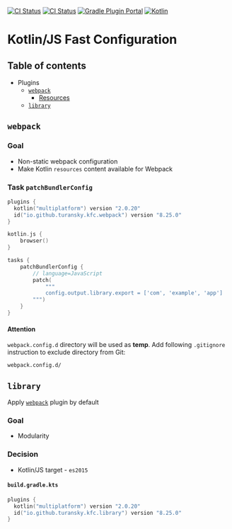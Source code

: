 [![CI Status](https://github.com/turansky/kfc-plugins/workflows/CI/badge.svg)](https://github.com/turansky/kfc-plugins/actions)
[![CI Status](https://github.com/turansky/kfc-plugins/workflows/gradle%20plugin/badge.svg)](https://github.com/turansky/kfc-plugins/actions)
[![Gradle Plugin Portal](https://img.shields.io/gradle-plugin-portal/v/io.github.turansky.kfc.library?logo=gradle)](https://plugins.gradle.org/plugin/io.github.turansky.kfc.library)
[![Kotlin](https://img.shields.io/badge/kotlin-2.0.20-blue.svg?logo=kotlin)](http://kotlinlang.org)

# Kotlin/JS Fast Configuration

## Table of contents
* Plugins
  * [`webpack`](#webpack)
    * [Resources](#resources)
  * [`library`](#library)

## `webpack`

### Goal
* Non-static webpack configuration
* Make Kotlin `resources` content available for Webpack

### Task `patchBundlerConfig`

```kotlin
plugins {
  kotlin("multiplatform") version "2.0.20"
  id("io.github.turansky.kfc.webpack") version "8.25.0"
}

kotlin.js {
    browser()
}

tasks {
    patchBundlerConfig {
        // language=JavaScript
        patch(
            """
            config.output.library.export = ['com', 'example', 'app']
        """)
    }
}
```

#### Attention
`webpack.config.d` directory will be used as **temp**.
Add following `.gitignore` instruction to exclude directory from Git:
```
webpack.config.d/
```

## `library`

Apply [`webpack`](#webpack) plugin by default

### Goal
* Modularity

### Decision

* Kotlin/JS target - `es2015`

#### `build.gradle.kts`

```kotlin
plugins {
  kotlin("multiplatform") version "2.0.20"
  id("io.github.turansky.kfc.library") version "8.25.0"
}
```
